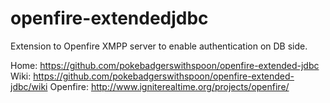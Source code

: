 openfire-extendedjdbc
=====================

Extension to Openfire XMPP server to enable authentication on DB side.

Home: https://github.com/pokebadgerswithspoon/openfire-extended-jdbc
Wiki: https://github.com/pokebadgerswithspoon/openfire-extended-jdbc/wiki
Openfire: http://www.igniterealtime.org/projects/openfire/